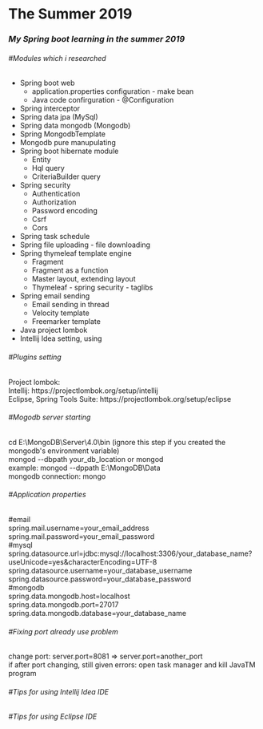 # The Summer 2019
<h3><i>My Spring boot learning in the summer 2019</i></h3>
<h6>#Modules which i researched</h6>
<ul>
    <li>Spring boot web
        <ul>
            <li>application.properties configuration - make bean</li>
            <li>Java code confirguration - @Configuration</li>
        </ul>
    </li>
    <li>Spring interceptor</li>
    <li>Spring data jpa (MySql)</li>
    <li>Spring data mongodb (Mongodb)</li>
        <li>Spring MongodbTemplate</li>
        <li>Mongodb pure manupulating</li>
    <li>Spring boot hibernate module
        <ul>
            <li>Entity</li>
            <li>Hql query</li>
            <li>CriteriaBuilder query</li>
        </ul>
    </li>
    <li>Spring security
        <ul>
            <li>Authentication</li>
            <li>Authorization</li>
            <li>Password encoding</li>
            <li>Csrf</li>
            <li>Cors</li>
        </ul>
    </li>
    <li>Spring task schedule</li>
    <li>Spring file uploading - file downloading</li>
    <li>Spring thymeleaf template engine
        <ul>
            <li>Fragment</li>
            <li>Fragment as a function</li>
            <li>Master layout, extending layout</li>
            <li>Thymeleaf - spring security - taglibs</li>
        </ul>
    </li>
    <li>Spring email sending
        <ul>
            <li>Email sending in thread</li>
            <li>Velocity template</li>
            <li>Freemarker template</li>
        </ul>
    </li>
    <li>Java project lombok</li>
    <li>Intellij Idea setting, using</li>
</ul>

<h6>#Plugins setting</h6>
<p>
Project lombok:<br>
Intellij: https://projectlombok.org/setup/intellij<br>
Eclipse, Spring Tools Suite: https://projectlombok.org/setup/eclipse 
</p>

<h6>#Mogodb server starting</h6>
<p>
cd E:\MongoDB\Server\4.0\bin (ignore this step if you created the mongodb's environment variable)<br>
mongod --dbpath your_db_location or mongod<br>
example: mongod --dppath E:\MongoDB\Data<br>
mongodb connection: mongo
</p>

<h6>#Application properties</h6>
<p>
#email<br>
spring.mail.username=your_email_address<br>
spring.mail.password=your_email_password
<br>#mysql<br>
spring.datasource.url=jdbc:mysql://localhost:3306/your_database_name?useUnicode=yes&characterEncoding=UTF-8
spring.datasource.username=your_database_username<br>
spring.datasource.password=your_database_password
<br>#mongodb<br>
spring.data.mongodb.host=localhost<br>
spring.data.mongodb.port=27017<br>
spring.data.mongodb.database=your_database_name<br>
</p>

<h6>#Fixing port already use problem</h6>
<p>
change port: server.port=8081 => server.port=another_port<br>
if after port changing, still given errors: open task manager and kill JavaTM program
</p>

<h6>#Tips for using Intellij Idea IDE</h6>
<h6>#Tips for using Eclipse IDE</h6>
